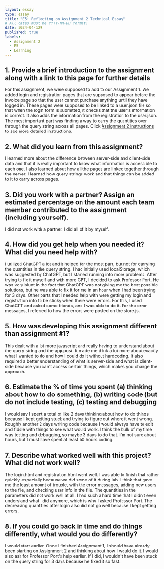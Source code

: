 ```yaml
---
layout: essay
type: essay
title: "E5: Reflecting on Assignment 2 Technical Essay"
# All dates must be YYYY-MM-DD format!
date: 2024-04-129
published: true
labels:
  - Assignment 2
  - E5
  - Learning
---
```


## 1. Provide a brief introduction to the assignment along with a link to this page for further details
For this assignment, we were supposed to add to our Assignment 1. We added login and registration pages that are supposed to appear before the invoice page so that the user cannot purchase anything until they have logged in. These pages were supposed to be linked to a user.json file so that when the login form is submitted, it checks that the user's information is correct. It also adds the information from the registration to the user.json. The most important part was finding a way to carry the quantities over through the query string across all pages. Click [Assignment 2 instructions](https://dport96.github.io/ITM352/morea/150.Assignment2/experience-Assignment2.html) to see more detailed instructions. 

## 2. What did you learn from this assignment?
I learned more about the difference between server-side and client-side data and that it is really important to know what information is accessible to each one. I also learned about how all the pages are linked together through the server. I learned how query strings work and that things can be added to it to carry across pages.

## 3. Did you work with a partner? Assign an estimated percentage on the amount each team member contributed to the assignment (including yourself).
I did not work with a partner. I did all of it by myself.

## 4. How did you get help when you needed it? What did you need help with?
I utilized ChatGPT a lot and it helped for the most part, but not for carrying the quantities in the query string. I had initially used localStorage, which was suggested by ChatGPT, but I started running into more problems. After trying to fix it myself and with more GPT, I decided to ask Professor Port. He was very blunt in the fact that ChatGPT was not giving me the best possible solutions, but he was able to fix it for me in an hour when I had been trying for 3 days. Other parts that I needed help with were getting my login and registration info to be sticky when there were errors. For this, I used ChatGPT and asked some friends, and I was able to do it. For the error messages, I referred to how the errors were posted on the store.js.

## 5. How was developing this assignment different than assignment #1?
This dealt with a lot more javascript and really having to understand about the query string and the app.post. It made me think a lot more about exactly what I wanted to do and how I could do it without hardcoding. It also required a better understanding of what is server-side and what is client-side because you can't access certain things, which makes you change the approach. 

## 6. Estimate the % of time you spent (a) thinking about how to do something, (b) writing code (but do not include testing, (c) testing and debugging
I would say I spent a total of like 2 days thinking about how to do things because I kept getting stuck and trying to figure out where it went wrong. Roughly another 2 days writing code because I would always have to edit and fiddle with things to see what would work. I think the bulk of my time was testing and debugging, so maybe 3 days to do that. I'm not sure about hours, but I must have spent at least 50 hours coding.

## 7. Describe what worked well with this project? What did not work well?
The login.html and registration.html went well. I was able to finish that rather quickly, especially because we did some of it during lab. I think that gave me the least amount of trouble, with the error messages, adding new users to the file, and checking user info in the file. The quantities in the parameters did not work well at all. I had such a hard time that I didn't even understand what I did anymore, which is why I asked Professor Port. The decreasing quantities after login also did not go well because I kept getting errors. 

## 8. If you could go back in time and do things differently, what would you do differently?
I would start earlier. Once I finished Assignment 1, I should have already been starting on Assignment 2 and thinking about how I would do it. I would also ask for Professor Port's help earlier. If I did, I wouldn't have been stuck on the query string for 3 days because he fixed it so fast. 
